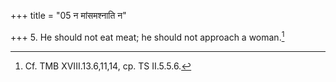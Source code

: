 +++
title = "05 न मांसमश्नाति न"

+++
5. He should not eat meat; he should not approach a woman.[^1]  

[^1]: Cf. TMB XVIII.13.6,11,14, cp. TS II.5.5.6.

